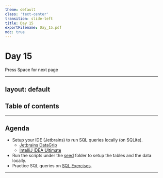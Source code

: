 ```yaml
---
theme: default
class: 'text-center'
transition: slide-left
title: Day 15
exportFilename: Day_15.pdf
mdc: true
---
```


# Day 15


<div class="pt-13">
  <span @click="$slidev.nav.next" class="px-2 py-1 rounded cursor-pointer" flex="~ justify-center items-center gap-2" hover="bg-white bg-opacity-10">
    Press Space for next page <div class="i-carbon:arrow-right inline-block"/>
  </span>
</div>

---
layout: default
---

## Table of contents

<Toc columns=3></Toc>

---

## Agenda

- Setup your IDE (Jetbrains) to run SQL queries locally (on SQLite).
  + [Jetbrains DataGrip](https://www.jetbrains.com/datagrip/)
  + [IntelliJ IDEA Ultimate](https://www.jetbrains.com/idea/download/)
- Run the scripts under the [seed](../../code/src/sql/seed/) folder to setup the tables and the data locally.
- Practice SQL queries on [SQL Exercises](https://www.sql-ex.ru/).

---


